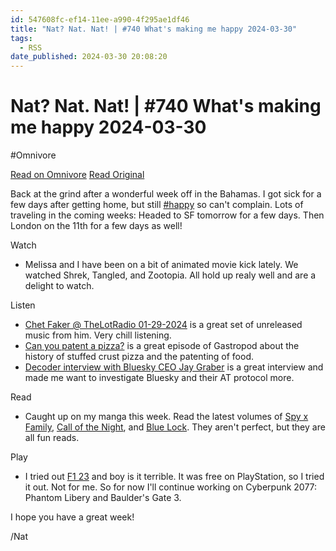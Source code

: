 ```yaml
---
id: 547608fc-ef14-11ee-a990-4f295ae1df46
title: "Nat? Nat. Nat! | #740 What's making me happy 2024-03-30"
tags:
  - RSS
date_published: 2024-03-30 20:08:20
---
```


# Nat? Nat. Nat! | #740 What's making me happy 2024-03-30
#Omnivore

[Read on Omnivore](https://omnivore.app/me/nat-nat-nat-740-what-s-making-me-happy-2024-03-30-18e92b1ca53)
[Read Original](https://writing.natwelch.com/post/740)



Back at the grind after a wonderful week off in the Bahamas. I got sick for a few days after getting home, but still [#happy](https:&#x2F;&#x2F;writing.natwelch.com&#x2F;tag&#x2F;happy) so can&#39;t complain. Lots of traveling in the coming weeks: Headed to SF tomorrow for a few days. Then London on the 11th for a few days as well!

Watch

* Melissa and I have been on a bit of animated movie kick lately. We watched Shrek, Tangled, and Zootopia. All hold up realy well and are a delight to watch.

Listen

* [Chet Faker @ TheLotRadio 01-29-2024](https:&#x2F;&#x2F;www.youtube.com&#x2F;watch?v&#x3D;cT8i4E4NYXs) is a great set of unreleased music from him. Very chill listening.
* [Can you patent a pizza?](https:&#x2F;&#x2F;gastropod.com&#x2F;can-you-patent-a-pizza&#x2F;) is a great episode of Gastropod about the history of stuffed crust pizza and the patenting of food.
* [Decoder interview with Bluesky CEO Jay Graber](https:&#x2F;&#x2F;www.theverge.com&#x2F;2024&#x2F;3&#x2F;25&#x2F;24108872&#x2F;bluesky-ceo-graber-federation-social-media-decoder-interview) is a great interview and made me want to investigate Bluesky and their AT protocol more.

Read

* Caught up on my manga this week. Read the latest volumes of [Spy x Family](https:&#x2F;&#x2F;www.viz.com&#x2F;spy-x-family), [Call of the Night](https:&#x2F;&#x2F;www.viz.com&#x2F;call-of-the-night), and [Blue Lock](https:&#x2F;&#x2F;en.wikipedia.org&#x2F;wiki&#x2F;Blue%5FLock). They aren&#39;t perfect, but they are all fun reads.

Play

* I tried out [F1 23](https:&#x2F;&#x2F;en.wikipedia.org&#x2F;wiki&#x2F;F1%5F23) and boy is it terrible. It was free on PlayStation, so I tried it out. Not for me. So for now I&#39;ll continue working on Cyberpunk 2077: Phantom Libery and Baulder&#39;s Gate 3.

I hope you have a great week!

&#x2F;Nat